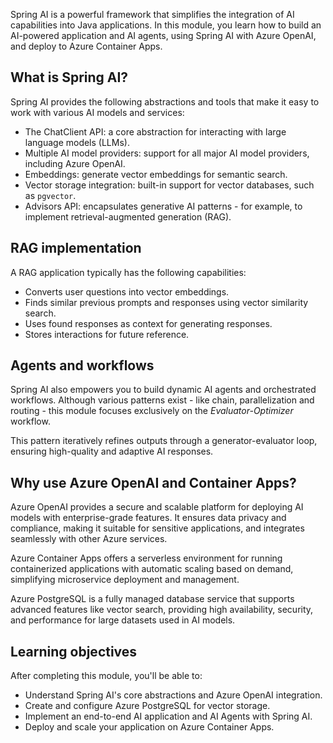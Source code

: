 Spring AI is a powerful framework that simplifies the integration of AI capabilities into Java applications. In this module, you learn how to build an AI-powered application and AI agents, using Spring AI with Azure OpenAI, and deploy to Azure Container Apps.

## What is Spring AI?

Spring AI provides the following abstractions and tools that make it easy to work with various AI models and services:

- The ChatClient API: a core abstraction for interacting with large language models (LLMs).
- Multiple AI model providers: support for all major AI model providers, including Azure OpenAI.
- Embeddings: generate vector embeddings for semantic search.
- Vector storage integration: built-in support for vector databases, such as `pgvector`.
- Advisors API: encapsulates generative AI patterns - for example, to implement retrieval-augmented generation (RAG).

## RAG implementation

A RAG application typically has the following capabilities:

- Converts user questions into vector embeddings.
- Finds similar previous prompts and responses using vector similarity search.
- Uses found responses as context for generating responses.
- Stores interactions for future reference.

## Agents and workflows

Spring AI also empowers you to build dynamic AI agents and orchestrated workflows. Although various patterns exist - like chain, parallelization and routing - this module focuses exclusively on the *Evaluator-Optimizer* workflow.

This pattern iteratively refines outputs through a generator-evaluator loop, ensuring high-quality and adaptive AI responses.

## Why use Azure OpenAI and Container Apps?

Azure OpenAI provides a secure and scalable platform for deploying AI models with enterprise-grade features. It ensures data privacy and compliance, making it suitable for sensitive applications, and integrates seamlessly with other Azure services.

Azure Container Apps offers a serverless environment for running containerized applications with automatic scaling based on demand, simplifying microservice deployment and management.

Azure PostgreSQL is a fully managed database service that supports advanced features like vector search, providing high availability, security, and performance for large datasets used in AI models.

## Learning objectives

After completing this module, you'll be able to:

- Understand Spring AI's core abstractions and Azure OpenAI integration.
- Create and configure Azure PostgreSQL for vector storage.
- Implement an end-to-end AI application and AI Agents with Spring AI.
- Deploy and scale your application on Azure Container Apps.
